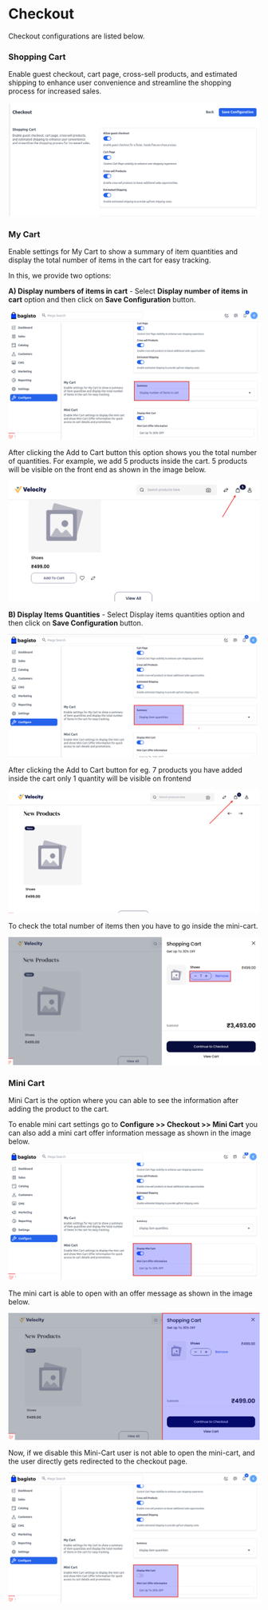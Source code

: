 # Checkout

Checkout configurations are listed below.

### Shopping Cart

Enable guest checkout, cart page, cross-sell products, and estimated shipping to enhance user convenience and streamline the shopping process for increased sales.

![Checkout](../../assets/2.3.0/images/configure/checkout.png)

### My Cart

Enable settings for My Cart to show a summary of item quantities and display the total number of items in the cart for easy tracking.

In this, we provide two options:

**A) Display numbers of items in cart** - Select **Display number of items in cart** option and then click on **Save Configuration** button.

![Number Items](../../assets/2.3.0/images/configure/items.png)

After clicking the Add to Cart button this option shows you the total number of quantities. For example, we add 5 products inside the cart. 5 products will be visible on the front end as shown in the image below.

![Number Items](../../assets/2.3.0/images/configure/numberItems.png)

**B) Display Items Quantities** - Select Display items quantities option and then click on **Save Configuration** button.

![Display Items Quantities](../../assets/2.3.0/images/configure/itemQuantity.png)

After clicking the Add to Cart button for eg. 7 products you have added inside the cart only 1 quantity will be visible on frontend

![Display Items Quantities](../../assets/2.3.0/images/configure/1mycart.png)

To check the total number of items then you have to go inside the mini-cart.

![Display Items Quantities](../../assets/2.3.0/images/configure/7mycart.png)

### Mini Cart

Mini Cart is the option where you can able to see the information after adding the product to the cart.

To enable mini cart settings go to **Configure >> Checkout >> Mini Cart** you can also add a mini cart offer information message as shown in the image below.

![Display Items Quantities](../../assets/2.3.0/images/configure/mini-cart.png)

The mini cart is able to open with an offer message as shown in the image below.

![Display Items Quantities](../../assets/2.3.0/images/configure/mini-cart1.png)

Now, if we disable this Mini-Cart user is not able to open the mini-cart, and the user directly gets redirected to the checkout page.

![Disable Mini Cart](../../assets/2.3.0/images/configure/disableminiCart.png)
